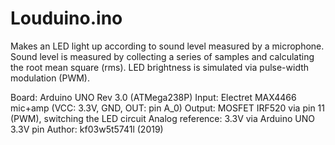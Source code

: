 # Louduino.ino

Makes an LED light up according to sound level measured by a microphone. Sound level is measured by collecting a series of samples and calculating the root mean square (rms). LED brightness is simulated via pulse-width modulation (PWM).

Board:  Arduino UNO Rev 3.0 (ATMega238P)
Input:  Electret MAX4466 mic+amp (VCC: 3.3V, GND, OUT: pin A_0)
Output: MOSFET IRF520 via pin 11 (PWM), switching the LED circuit
Analog reference: 3.3V via Arduino UNO 3.3V pin 
Author: kf03w5t5741l (2019)
